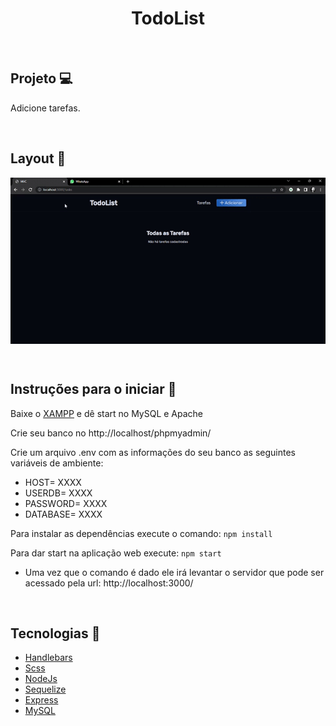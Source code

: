 <h1 align="center">TodoList</h1>


&nbsp;

## Projeto  :computer: 
<p>Adicione tarefas.</p>


&nbsp;
  
## Layout :bookmark:
  <img src="https://github.com/ItamarJoire/todolist-mvc/blob/master/public/images/todo.gif" align="center">
  
&nbsp;
  

## Instruções para o iniciar :rocket:

Baixe o [XAMPP](https://www.apachefriends.org/pt_br/index.html) e dê start no MySQL e Apache

Crie seu banco no http://localhost/phpmyadmin/

Crie um arquivo .env com as informações do seu banco as seguintes variáveis de ambiente:
  * HOST= XXXX
  * USERDB= XXXX
  * PASSWORD= XXXX
  * DATABASE= XXXX

Para instalar as dependências execute o comando: `npm install`

Para dar start na aplicação web execute: `npm start`
  - Uma vez que o comando é dado ele irá levantar o servidor que pode ser acessado pela url: http://localhost:3000/


&nbsp;

## Tecnologias	:toolbox:
  
* [Handlebars](https://handlebarsjs.com/)
* [Scss](https://sass-lang.com/)
* [NodeJs](https://nodejs.org/en)
* [Sequelize](https://sequelize.org/)
* [Express](https://expressjs.com/pt-br/)
* [MySQL](https://www.mysql.com/)

